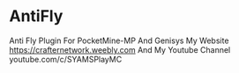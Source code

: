 # AntiFly
Anti Fly Plugin For PocketMine-MP And Genisys My Website https://crafternetwork.weebly.com And My Youtube Channel youtube.com/c/SYAMSPlayMC
